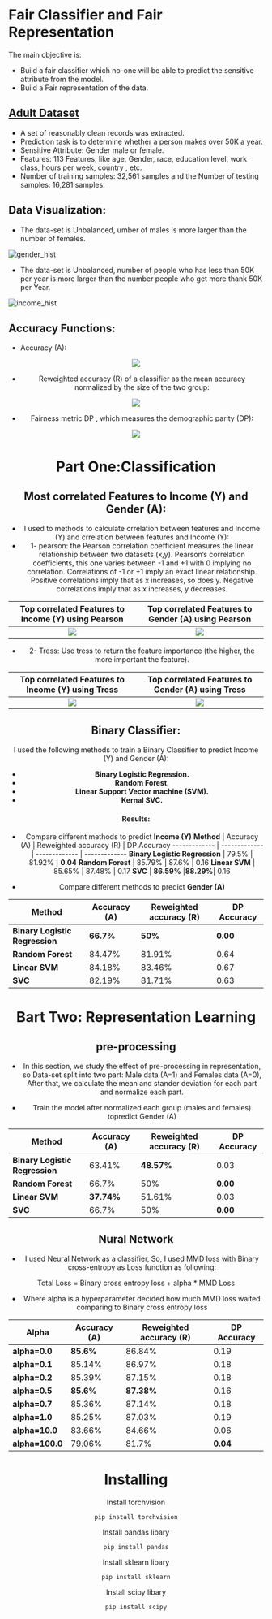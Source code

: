 # Fair Classifier and Fair Representation
The main objective is:
- Build a fair classifier which no-one will be able to predict the sensitive attribute from the model. 
- Build a Fair representation of the data.
## [Adult Dataset](https://archive.ics.uci.edu/ml/datasets/adult)
-  A set of reasonably clean records was extracted.
-  Prediction task is to determine whether a person makes over 50K a year. 
-  Sensitive Attribute: Gender male or female. 
-  Features: 113 Features, like age, Gender, race, education level, work class, hours per week, country , etc.
-  Number of training samples: 32,561 samples and the Number of testing samples: 16,281 samples.

## Data Visualization:
- The data-set is Unbalanced, umber of males is more larger than the number of females.

![gender_hist](https://github.com/montaserFath/Fair-classifier-and-Fair-Representation/blob/master/Results/gender_hist.png)

- The data-set is Unbalanced, number of people who has less than 50K per year is more larger than the number people who get more thank 50K per Year.

![income_hist](https://github.com/montaserFath/Fair-classifier-and-Fair-Representation/blob/master/Results/income_hist.png)

## Accuracy Functions:

- Accuracy (A):


**<div style="text-align:center"><img src="https://latex.codecogs.com/gif.latex?A=\frac{1}{n}\sum_{i=1}^{n}1[\hat{Y}=Y]"/>**

- Reweighted accuracy (R) of a classifier as the mean accuracy normalized by the size of the two group:


**<div style="text-align:center"><img src="https://latex.codecogs.com/gif.latex?R=\frac{1}{2}\bigg[\frac{1}{n_{A}=0}\sum_{i=1}^{n}1[\hat{Y}=Y,A=0]+\frac{1}{n_{A}=1}\sum_{i=1}^{n}1[\hat{Y}=Y,A=1]\bigg]"/>**

- Fairness metric DP , which measures the demographic parity (DP):


**<div style="text-align:center"><img src="https://latex.codecogs.com/gif.latex?DP=\bigg|\frac{1}{n_{A}=0}\sum_{i=1}^{n}\hat{Y}(1-A)-\frac{1}{n_{A}=1}\sum_{i=1}^{n}\hat{Y}(A)\bigg|"/>**

# Part One:Classification

##  Most correlated Features to Income (Y) and Gender (A):
- I used to methods to calculate crrelation between features and Income (Y) and crrelation between features and Income (Y):
- 1- pearson: the Pearson correlation coefficient measures the linear relationship between two datasets (x,y). Pearson’s correlation coefficients, this one varies between -1 and +1 with 0 implying no correlation. Correlations of -1 or +1 imply an exact linear relationship. Positive correlations imply that as x increases, so does y. Negative correlations imply that as x increases, y decreases.

Top correlated Features to Income (Y) using Pearson  |  Top correlated Features to Gender (A) using Pearson
:-------------------------:|:-------------------------:
![](https://github.com/montaserFath/Fair-classifier-and-Fair-Representation/blob/master/Results/top_features_y.png)  |  ![](https://github.com/montaserFath/Fair-classifier-and-Fair-Representation/blob/master/Results/top_features_a.png)

- 2- Tress: Use tress to return the feature importance (the higher, the more important the feature).

Top correlated Features to Income (Y) using Tress      |  Top correlated Features to Gender (A) using Tress 
:-------------------------:|:-------------------------:
![](https://github.com/montaserFath/Fair-classifier-and-Fair-Representation/blob/master/Results/top_features_y_tress.png)  |  ![](https://github.com/montaserFath/Fair-classifier-and-Fair-Representation/blob/master/Results/top_features_a_tress.png)


## Binary Classifier:

I used the following methods to train a Binary Classifier to predict Income (Y) and Gender (A):

- **Binary Logistic Regression.**
- **Random Forest.**
- **Linear Support Vector machine (SVM).**
- **Kernal SVC.**

#### Results:

- Compare different methods to predict **Income (Y)**
**Method**  | Accuracy (A) | Reweighted accuracy (R)  |  DP Accuracy
------------- | ------------- | ------------- | -------------
**Binary Logistic Regression**  | 79.5%  | 81.92% |  **0.04**
**Random Forest**  | 85.79% | 87.6% |  0.16 
**Linear SVM**  | 85.65%  | 87.48% |  0.17 
**SVC**  | **86.59%** |**88.29%**|  0.16 

- Compare different methods to predict **Gender (A)** 

**Method**  | Accuracy (A) | Reweighted accuracy (R)  |  DP Accuracy
------------- | ------------- | ------------- | -------------
**Binary Logistic Regression**  | **66.7%**  | **50%** |  **0.00**
**Random Forest**  | 84.47% | 81.91% |  0.64 
**Linear SVM**  | 84.18% | 83.46% |  0.67 
**SVC**  |  82.19% | 81.71% |  0.63 


# Bart Two: Representation Learning

## pre-processing 

- In this section, we study the effect of pre-processing in representation, so Data-set split into two part: Male data (A=1) and Females data (A=0), After that, we calculate the mean and stander deviation for each part and normalize each part. 

- Train the model after normalized each group (males and females) topredict  Gender  (A)

**Method**  | Accuracy (A) | Reweighted accuracy (R)  |  DP Accuracy
------------- | ------------- | ------------- | -------------
**Binary Logistic Regression**  | 63.41%  | **48.57%** |  0.03
**Random Forest**  | 66.7% | 50% |  **0.00**
**Linear SVM**  | **37.74%** | 51.61% |  0.03
**SVC**  |  66.7% | 50% | **0.00**

## Nural Network

- I used Neural Network as a classifier, So, I used MMD loss with Binary cross-entropy as Loss function as following:

Total Loss = Binary cross entropy loss + alpha * MMD Loss

- Where alpha is a hyperparameter decided how much MMD loss waited comparing to Binary cross entropy loss

**Alpha**  | Accuracy (A) | Reweighted accuracy (R)  |  DP Accuracy
------------- | ------------- | ------------- | -------------
**alpha=0.0**  | **85.6%**  | 86.84% |  0.19
**alpha=0.1**  | 85.14%  | 86.97% |  0.18
**alpha=0.2**  | 85.39%  | 87.15% |  0.18
**alpha=0.5**  | **85.6%**  | **87.38%** |  0.16
**alpha=0.7**  | 85.36%  | 87.14% |  0.18
**alpha=1.0**  | 85.25%  | 87.03% |  0.19
**alpha=10.0**  | 83.66%  | 84.66% |  0.06
**alpha=100.0**  | 79.06%  | 81.7% |  **0.04**

# Installing
Install torchvision
```
pip install torchvision
```
Install pandas libary
```
pip install pandas
```
Install sklearn libary
```
pip install sklearn
```

Install scipy libary
```
pip install scipy
```
